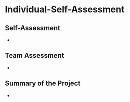 # Individual-Self-Assessment

## Self-Assessment 
-


## Team Assessment
-


## Summary of the Project
-
